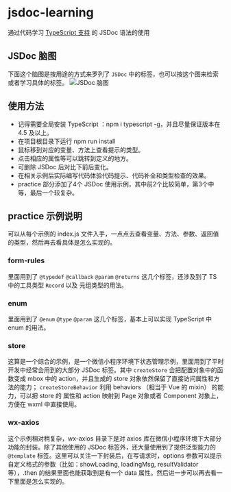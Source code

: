 # jsdoc-learning

通过代码学习 [TypeScript 支持](https://www.typescriptlang.org/docs/handbook/jsdoc-supported-types.html) 的 JSDoc 语法的使用

## JSDoc 脑图

下面这个脑图是按用途的方式来罗列了 `JSDoc` 中的标签，也可以按这个图来检索或者学习具体的标签。
![JSDoc 脑图](https://note-assets-1303312144.cos.ap-guangzhou.myqcloud.com/imgs/jsdoc-mindmap.png)

## 使用方法

- 记得需要全局安装 TypeScript ：npm i typescript -g，并且尽量保证版本在 4.5 及以上。
- 在项目根目录下运行 npm run install
- 鼠标移到对应的变量、方法上查看提示的类型。
- 点击相应的属性等可以跳转到定义的地方。
- 可删除 JSDoc 后对比下前后变化。
- 在相关示例后实际编写代码体验代码提示、代码补全和类型检查的效果。
- practice 部分添加了4个 JSDoc 使用示例，其中前2个比较简单，第3个中等，最后一个较复杂。

## practice 示例说明

可以从每个示例的 index.js 文件入手，一点点去查看变量、方法、参数、返回值的类型，然后再去看具体是怎么实现的。

### form-rules

里面用到了 `@typedef` `@callback` `@param` `@returns` 这几个标签，还涉及到了 TS 中的工具类型 `Record` 以及 元组类型的用法。

### enum

里面用到了 `@enum` `@type` `@param` 这几个标签，基本上可以实现 TypeScript 中 enum 的用法。

### store

这算是一个综合的示例，是一个微信小程序环境下状态管理示例，里面用到了平时开发中经常会用到的大部分 JSDoc 标签。其中 `createStore` 会把配置对象中的函数变成 mbox 中的 action，并且生成的 store 对象依然保留了直接访问属性和方法的能力； `createStoreBehavior` 利用 behaviors （相当于 Vue 的 mixin） 的能力，可以把 store 的 属性和 action 映射到 Page 对象或者 Component 对象上，方便在 wxml 中直接使用。

### wx-axios

这个示例相对稍复杂，wx-axios 目录下是对 axios 库在微信小程序环境下大部分功能的封装。除了其他使用的 JSDoc 标签外，还大量使用到了提供泛型能力的 `@template` 标签。这里可以关注一下封装后，在写请求时，options 参数可以提示自定义格式的参数（比如：showLoading, loadingMsg, resultValidator 等），.then 的结果里面也能获取到是有一个 data 属性。然后进一步可以再去看一下里面是怎么实现的。
